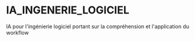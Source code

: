 # IA_INGENERIE_LOGICIEL
IA pour l'ingénierie logiciel portant sur la compréhension et l'application du workflow
